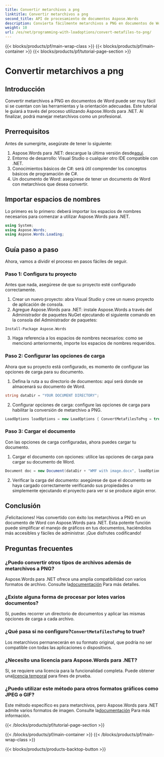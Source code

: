 ```yaml
---
title: Convertir metarchivos a png
linktitle: Convertir metarchivos a png
second_title: API de procesamiento de documentos Aspose.Words
description: Convierta fácilmente metarchivos a PNG en documentos de Word usando Aspose.Words para .NET con este tutorial paso a paso. Simplifique la gestión de documentos.
weight: 10
url: /es/net/programming-with-loadoptions/convert-metafiles-to-png/
---
```


{{< blocks/products/pf/main-wrap-class >}}
{{< blocks/products/pf/main-container >}}
{{< blocks/products/pf/tutorial-page-section >}}

# Convertir metarchivos a png

## Introducción

Convertir metarchivos a PNG en documentos de Word puede ser muy fácil si se cuentan con las herramientas y la orientación adecuadas. Este tutorial le guiará a través del proceso utilizando Aspose.Words para .NET. Al finalizar, podrá manejar metarchivos como un profesional.

## Prerrequisitos

Antes de sumergirte, asegúrate de tener lo siguiente:

1.  Aspose.Words para .NET: descargue la última versión desde[aquí](https://releases.aspose.com/words/net/).
2. Entorno de desarrollo: Visual Studio o cualquier otro IDE compatible con .NET.
3. Conocimientos básicos de C#: será útil comprender los conceptos básicos de programación de C#.
4. Un documento de Word: asegúrese de tener un documento de Word con metarchivos que desea convertir.

## Importar espacios de nombres

Lo primero es lo primero: deberá importar los espacios de nombres necesarios para comenzar a utilizar Aspose.Words para .NET.

```csharp
using System;
using Aspose.Words;
using Aspose.Words.Loading;
```

## Guía paso a paso

Ahora, vamos a dividir el proceso en pasos fáciles de seguir.

### Paso 1: Configura tu proyecto

Antes que nada, asegúrese de que su proyecto esté configurado correctamente.

1. Crear un nuevo proyecto: abra Visual Studio y cree un nuevo proyecto de aplicación de consola.
2. Agregue Aspose.Words para .NET: instale Aspose.Words a través del Administrador de paquetes NuGet ejecutando el siguiente comando en la consola del Administrador de paquetes:

```shell
Install-Package Aspose.Words
```

3. Haga referencia a los espacios de nombres necesarios: como se mencionó anteriormente, importe los espacios de nombres requeridos.

### Paso 2: Configurar las opciones de carga

Ahora que su proyecto está configurado, es momento de configurar las opciones de carga para su documento.

1. Defina la ruta a su directorio de documentos: aquí será donde se almacenará su documento de Word.

```csharp
string dataDir = "YOUR DOCUMENT DIRECTORY";
```

2. Configurar opciones de carga: configure las opciones de carga para habilitar la conversión de metarchivo a PNG.

```csharp
LoadOptions loadOptions = new LoadOptions { ConvertMetafilesToPng = true };
```

### Paso 3: Cargar el documento

Con las opciones de carga configuradas, ahora puedes cargar tu documento.

1. Cargar el documento con opciones: utilice las opciones de carga para cargar su documento de Word.

```csharp
Document doc = new Document(dataDir + "WMF with image.docx", loadOptions);
```

2. Verificar la carga del documento: asegúrese de que el documento se haya cargado correctamente verificando sus propiedades o simplemente ejecutando el proyecto para ver si se produce algún error.

## Conclusión

¡Felicitaciones! Has convertido con éxito los metarchivos a PNG en un documento de Word con Aspose.Words para .NET. Esta potente función puede simplificar el manejo de gráficos en tus documentos, haciéndolos más accesibles y fáciles de administrar. ¡Que disfrutes codificando!

## Preguntas frecuentes

### ¿Puedo convertir otros tipos de archivos además de metarchivos a PNG?
 Aspose.Words para .NET ofrece una amplia compatibilidad con varios formatos de archivo. Consulte la[documentación](https://reference.aspose.com/words/net/) Para más detalles.

### ¿Existe alguna forma de procesar por lotes varios documentos?
Sí, puedes recorrer un directorio de documentos y aplicar las mismas opciones de carga a cada archivo.

###  ¿Qué pasa si no configuro?`ConvertMetafilesToPng` to true?
Los metarchivos permanecerán en su formato original, que podría no ser compatible con todas las aplicaciones o dispositivos.

### ¿Necesito una licencia para Aspose.Words para .NET?
 Sí, se requiere una licencia para la funcionalidad completa. Puede obtener una[licencia temporal](https://purchase.aspose.com/temporary-license/) para fines de prueba.

### ¿Puedo utilizar este método para otros formatos gráficos como JPEG o GIF?
 Este método específico es para metarchivos, pero Aspose.Words para .NET admite varios formatos de imagen. Consulte la[documentación](https://reference.aspose.com/words/net/) Para más información.

{{< /blocks/products/pf/tutorial-page-section >}}

{{< /blocks/products/pf/main-container >}}
{{< /blocks/products/pf/main-wrap-class >}}

{{< blocks/products/products-backtop-button >}}
